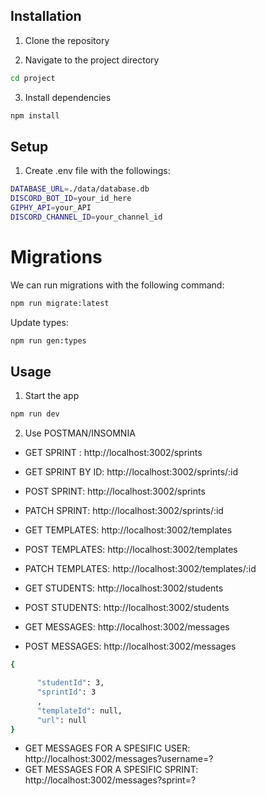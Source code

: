 ## Installation

1. Clone the repository

2. Navigate to the project directory

```bash
cd project
```

3. Install dependencies

```bash
npm install
```

## Setup

1. Create .env file with the followings:

```bash
DATABASE_URL=./data/database.db
DISCORD_BOT_ID=your_id_here
GIPHY_API=your_API
DISCORD_CHANNEL_ID=your_channel_id
```

# Migrations

We can run migrations with the following command:

```bash
npm run migrate:latest
```

Update types:

```bash
npm run gen:types
```

## Usage

1. Start the app

```bash
npm run dev
```

2. Use POSTMAN/INSOMNIA

- GET SPRINT : http://localhost:3002/sprints
- GET SPRINT BY ID: http://localhost:3002/sprints/:id
- POST SPRINT: http://localhost:3002/sprints
- PATCH SPRINT: http://localhost:3002/sprints/:id

- GET TEMPLATES: http://localhost:3002/templates
- POST TEMPLATES: http://localhost:3002/templates
- PATCH TEMPLATES: http://localhost:3002/templates/:id

- GET STUDENTS: http://localhost:3002/students
- POST STUDENTS: http://localhost:3002/students

- GET MESSAGES: http://localhost:3002/messages
- POST MESSAGES: http://localhost:3002/messages

```bash
{

      "studentId": 3,
      "sprintId": 3
      ,
      "templateId": null,
      "url": null
}
```

- GET MESSAGES FOR A SPESIFIC USER: http://localhost:3002/messages?username=?
- GET MESSAGES FOR A SPESIFIC SPRINT: http://localhost:3002/messages?sprint=?
